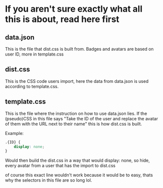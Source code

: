 # If you aren't sure exactly what all this is about, read here first

## data.json

This is the file that dist.css is built from. Badges and avatars are based on user ID, more in template.css

## dist.css

This is the CSS code users import, here the data from data.json is used according to template.css.

## template.css

This is the file where the instruction on how to use data.json lies. If the (pseudo)CSS in this file says "Take the ID of the user and replace the avatar of them with the URL next to their name" this is how dist.css is built.

Example:

```css
.{ID} {
    display: none;
}
```

Would then build the dist.css in a way that would display: none, so hide, every avatar from a user that has the import to dist.css

of course this exact line wouldn't work because it would be to easy, thats why the selectors in this file are so long lol.
